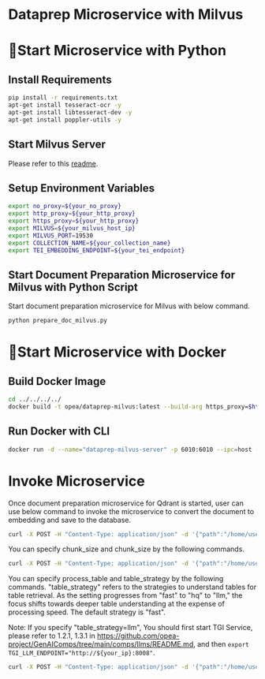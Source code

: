 # Dataprep Microservice with Milvus

# 🚀Start Microservice with Python

## Install Requirements

```bash
pip install -r requirements.txt
apt-get install tesseract-ocr -y
apt-get install libtesseract-dev -y
apt-get install poppler-utils -y
```

## Start Milvus Server

Please refer to this [readme](../../../vectorstores/langchain/milvus/README.md).

## Setup Environment Variables

```bash
export no_proxy=${your_no_proxy}
export http_proxy=${your_http_proxy}
export https_proxy=${your_http_proxy}
export MILVUS=${your_milvus_host_ip}
export MILVUS_PORT=19530
export COLLECTION_NAME=${your_collection_name}
export TEI_EMBEDDING_ENDPOINT=${your_tei_endpoint}
```

## Start Document Preparation Microservice for Milvus with Python Script

Start document preparation microservice for Milvus with below command.

```bash
python prepare_doc_milvus.py
```

# 🚀Start Microservice with Docker

## Build Docker Image

```bash
cd ../../../../
docker build -t opea/dataprep-milvus:latest --build-arg https_proxy=$https_proxy --build-arg http_proxy=$http_proxy -f comps/dataprep/milvus/docker/Dockerfile .
```

## Run Docker with CLI

```bash
docker run -d --name="dataprep-milvus-server" -p 6010:6010 --ipc=host -v /your_document_path/:/home/user/doc -e http_proxy=$http_proxy -e https_proxy=$https_proxy -e TEI_EMBEDDING_ENDPOINT=${your_tei_endpoint} -e MILVUS=${your_milvus_host_ip} opea/dataprep-milvus:latest
```

# Invoke Microservice

Once document preparation microservice for Qdrant is started, user can use below command to invoke the microservice to convert the document to embedding and save to the database.

```bash
curl -X POST -H "Content-Type: application/json" -d '{"path":"/home/user/doc/your_document_name"}' http://localhost:6010/v1/dataprep
```

You can specify chunk_size and chunk_size by the following commands.

```bash
curl -X POST -H "Content-Type: application/json" -d '{"path":"/home/user/doc/your_document_name","chunk_size":1500,"chunk_overlap":100}' http://localhost:6010/v1/dataprep
```

You can specify process_table and table_strategy by the following commands. "table_strategy" refers to the strategies to understand tables for table retrieval. As the setting progresses from "fast" to "hq" to "llm," the focus shifts towards deeper table understanding at the expense of processing speed. The default strategy is "fast".

Note: If you specify "table_strategy=llm", You should first start TGI Service, please refer to 1.2.1, 1.3.1 in https://github.com/opea-project/GenAIComps/tree/main/comps/llms/README.md, and then ```export TGI_LLM_ENDPOINT="http://${your_ip}:8008"```.

```bash
curl -X POST -H "Content-Type: application/json" -d '{"path":"/home/user/doc/your_document_name","process_table":true,"table_strategy":"hq"}' http://localhost:6010/v1/dataprep
```
